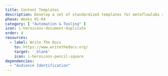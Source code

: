 ```yaml
---
title: Content Templates
description: Develop a set of standardized templates for metaflowlabs site content and YouTube.
phase: Weeks 01-04
category: [ "Automation & Tooling" ]
icon: i-heroicons-document-duplicate
order: 4
resources:
  - label: Write The Docs
    to: https://www.writethedocs.org/
    target: '_blank'
    icon: i-heroicons-pencil-square
dependencies:
  - "Audience Identification"
---
```

